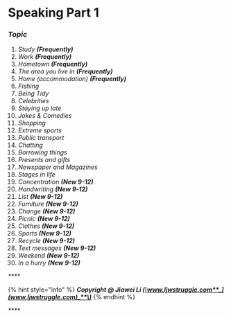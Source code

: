 # Speaking Part 1

### _Topic_

1. _Study **\(Frequently\)**_
2. _Work **\(Frequently\)**_
3. _Hometown **\(Frequently\)**_
4. _The area you live in **\(Frequently\)**_
5. _Home \(accommodation\) **\(Frequently\)**_
6. _Fishing_
7. _Being Tidy_
8. _Celebrities_
9. _Staying up late_
10. _Jokes & Comedies_
11. _Shopping_
12. _Extreme sports_
13. _Public transport_
14. _Chatting_
15. _Borrowing things_
16. _Presents and gifts_
17. _Newspaper and Magazines_
18. _Stages in life_
19. _Concentration **\(New 9-12\)**_
20. _Handwriting **\(New 9-12\)**_
21. _List **\(New 9-12\)**_
22. _Furniture **\(New 9-12\)**_
23. _Change **\(New 9-12\)**_
24. _Picnic **\(New 9-12\)**_
25. _Clothes **\(New 9-12\)**_
26. _Sports **\(New 9-12\)**_
27. _Recycle **\(New 9-12\)**_
28. _Text messages **\(New 9-12\)**_
29. _Weekend **\(New 9-12\)**_
30. _In a hurry **\(New 9-12\)**_

_\*\*\*\*_

{% hint style="info" %}
_**Copyright @ Jiawei Li \(**_[_**www.ljwstruggle.com**_](www.ljwstruggle.com)_**\)**_
{% endhint %}

_\*\*\*\*_

